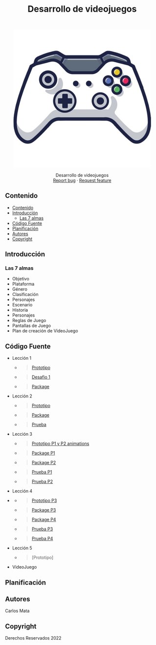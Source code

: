 <h1 align="center"> Desarrollo de videojuegos </h1> <br>
<p align="center">
  <a href="#">
    <img alt="GitPoint" title="Desarrollo de videojuegos" src="mando.png" width="450">
  </a>
</p>

<p align="center">
  Desarrollo de videojuegos
      <br>
    <a href="https://reponame/issues/new?template=bug.md">Report bug</a>
    ·
    <a href="https://reponame/issues/new?template=feature.md&labels=feature">Request feature</a>
</p>

## Contenido

- [Contenido](#contenido)
- [Introducción](#introducción)
  - [Las 7 almas](#las-7-almas)
- [Código Fuente](#código-fuente)
- [Planificación](#planificación)
- [Autores](#autores)
- [Copyright](#copyright)



## Introducción

### Las 7 almas

- Objetivo
- Plataforma
- Género
- Clasificación
- Personajes
- Escenario
- Historia
- Personajes
- Reglas de Juego
- Pantallas de Juego
- Plan de creación de VideoJuego

## Código Fuente

* Lección 1
  * > [Prototipo](/prototipo1)
  * > [Desafio 1](/desafio1/)
  * > [Package](/packages/lecciones/leccion1/prototipo1.unitypackage)
  <!-- * > [Prueba](/prototipo1) -->
* Lección 2
  * > [Prototipo](/prototipo2)
  <!-- * > [Laboratorio](/prototipo2)-->
  * > [Package](/packages/lecciones/leccion2/ejercicio_carlos_mata.unitypackage)
  * > [Prueba](/docs/lecciones/leccion2/Leccion2_Carlos_Mata.pdf)
* Lección 3
  * > [Prototipo P1 y P2 animations](/gameRPG/)
  <!-- * > Laboratorio -->
  * > [Package P1](/packages/lecciones/leccion3/leccion3_p1_carlos_mata.unitypackage)
  * > [Package P2](/packages/lecciones/leccion3/leccion3_p2_carlos_mata.unitypackage)
  * > [Prueba P1](/docs/lecciones/leccion3/EjercicioRPG_Carlos%20Mata.pdf)
  * > [Prueba P2](/docs/lecciones/leccion3/EjercicioRPG_P2.pdf)
* Lección 4
* * > [Prototipo P3](/gameRPG/)
  * > [Package P3](/packages/lecciones/leccion4/leccion4_p3_carlos_mata.unitypackage)
  * > [Package P4](/packages/lecciones/leccion4/)
  * > [Prueba P3](/docs/lecciones/leccion4/Prototipo4_P3.pdf)
  * > [Prueba P4](/docs/lecciones/leccion4/)
* Lección 5
  * > [Prototipo]
* VideoJuego

## Planificación


## Autores
Carlos Mata

## Copyright
Derechos Reservados 2022